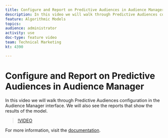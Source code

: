 ```yaml
---
title: Configure and Report on Predictive Audiences in Audience Manager
description: In this video we will walk through Predictive Audiences configuration in the Audience Manager interface. We will also see the reports that show the results of the model.
feature: Algorithmic Models
topics: 
audience: administrator
activity: use
doc-type: feature video
team: Technical Marketing
kt: 4390

---
```


# Configure and Report on Predictive Audiences in Audience Manager

In this video we will walk through Predictive Audiences configuration in the Audience Manager interface. We will also see the reports that show the results of the model.

>[!VIDEO](https://video.tv.adobe.com/v/33630/?quality=12)

For more information, visit the [documentation](https://docs.adobe.com/content/help/en/audience-manager/user-guide/features/algorithmic-models/predictive-audiences/predictive-audiences.html).
